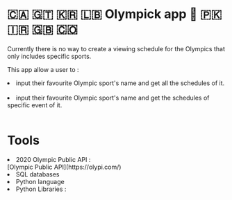 # 🇨🇦 🇬🇹 🇰🇷 🇱🇧 Olympick app 🏴󠁧󠁢󠁷󠁬󠁳󠁿 🇵🇰 🇮🇷 🇬🇧 🇨🇴 

Currently there is no way to create a viewing schedule for the Olympics that only includes specific sports.

This app allow a user to : <br/>
 <li>input their favourite Olympic sport's name and get all the schedules of it.</li><br/>
 <li>input their favourite Olympic sport's name  and get the schedules of specific event of it.</li><br/>

# Tools

<li> 2020 Olympic Public API : <br/> </li>
 [Olympic Public API](https://olypi.com/) 
<li> SQL databases</li>
<li> Python language</li>
<li> Python Libraries : </li>


 

 
